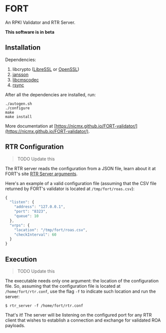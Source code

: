 # FORT

An RPKI Validator and RTR Server.

**This software is in beta**

## Installation

Dependencies:

1. libcrypto ([LibreSSL](http://www.libressl.org/) or [OpenSSL](https://www.openssl.org/))
1. [jansson](https://github.com/akheron/jansson)
3. [libcmscodec](https://github.com/ydahhrk/libcmscodec)
4. [rsync](http://rsync.samba.org/)

After all the dependencies are installed, run:

```
./autogen.sh
./configure
make
make install
```

More documentation at [https://nicmx.github.io/FORT-validator/](https://nicmx.github.io/FORT-validator/).

## RTR Configuration

> TODO Update this

The RTR server reads the configuration from a JSON file, learn about it at FORT's site [RTR Server arguments](https://nicmx.github.io/FORT-validator/doc/rtr-server.html).

Here's an example of a valid configuration file (assuming that the CSV file returned by FORT's validator is located at `/tmp/fort/roas.csv`):

```javascript
{
  "listen": {
    "address": "127.0.0.1",
    "port": "8323",
    "queue": 10
  },
  "vrps": {
    "location": "/tmp/fort/roas.csv",
    "checkInterval": 60
  }
}
```

## Execution

> TODO Update this

The executable needs only one argument: the location of the configuration file. So, assuming that the configuration file is located at `/home/fort/rtr.conf`, use the flag `-f` to indicate such location and run the server:

```
$ rtr_server -f /home/fort/rtr.conf
```

That's it! The server will be listening on the configured port for any RTR client that wishes to establish a connection and exchange for validated ROA payloads.
